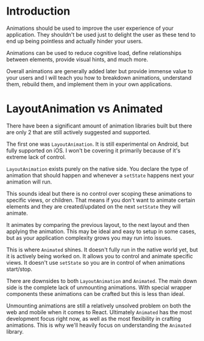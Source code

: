 # Introduction

Animations should be used to improve the user experience of your application. They shouldn't be used just to delight the user as these tend to end up being pointless and actually hinder your users.

Animations can be used to reduce cognitive load, define relationships between elements, provide visual hints, and much more.

Overall animations are generally added later but provide immense value to your users and I will teach you how to breakdown animations, understand them, rebuild them, and implement them in your own applications.

# LayoutAnimation vs Animated

There have been a significant amount of animation libraries built but there are only 2 that are still actively suggested and supported.

The first one was `LayoutAnimation`. It is still experimental on Android, but fully supported on iOS. I won't be covering it primarily because of it's extreme lack of control.

`LayoutAnimation` exists purely on the native side. You declare the type of animation that should happen and whenever a `setState` happens next your animation will run.

This sounds ideal but there is no control over scoping these animations to specific views, or children. That means if you don't want to animate certain elements and they are created/updated on the next `setState` they will animate.

It animates by comparing the previous layout, to the next layout and then applying the animation. This may be ideal and easy to setup in some cases, but as your application complexity grows you may run into issues.

This is where `Animated` shines. It doesn't fully run in the native world yet, but it is actively being worked on. It allows you to control and animate specific views. It doesn't use `setState` so you are in control of when animations start/stop.

There are downsides to both `LayoutAnimation` and `Animated`. The main down side is the complete lack of unmounting animations. With special wrapper components these animations can be crafted but this is less than ideal.

Unmounting animations are still a relatively unsolved problem on both the web and mobile when it comes to React. Ultimately `Animated` has the most development focus right now, as well as the most flexibility in crafting animations. This is why we'll heavily focus on understanding the `Animated` library.
